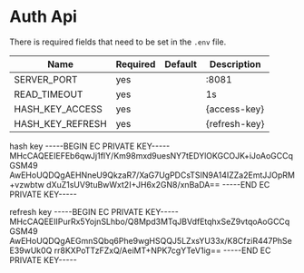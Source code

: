 # Auth Api

There is required fields that need to be set in the `.env` file.



| Name              | Required | Default | Description   |
|-------------------|----------|---------|---------------|
| SERVER_PORT       | yes      |         | :8081         |
| READ_TIMEOUT      | yes      |         | 1s            |
| HASH_KEY_ACCESS   | yes      |         | {access-key}  |
| HASH_KEY_REFRESH  | yes      |         | {refresh-key} |


hash key
-----BEGIN EC PRIVATE KEY-----
MHcCAQEEIEFEb6qwJj1fIY/Km98mxd9uesNY7tEDYlOKGCOJK+iJoAoGCCqGSM49
AwEHoUQDQgAEHNneU9QkzaR7/XaG7UgPDCsTSIN9A14IZZa2EmtJJOpRM+vzwbtw
dXuZ1sUV9tuBwWxt2I+JH6x2GN8/xnBaDA==
-----END EC PRIVATE KEY-----

refresh key
-----BEGIN EC PRIVATE KEY-----
MHcCAQEEIIPurRx5YojnSLhbo/Q8Mpd3MTqJBVdfEtqhxSeZ9vtqoAoGCCqGSM49
AwEHoUQDQgAEGmnSQbq6Phe9wgHSQQJ5LZxsYU33x/K8CfziR447PhSeE39wUk0Q
rr8KXPoTTzFZxQ/AeiMT+NPK7cgYTeV1ig==
-----END EC PRIVATE KEY-----

